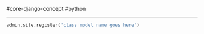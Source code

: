 #core-django-concept #python 

___
```python
admin.site.register('class model name goes here')


```